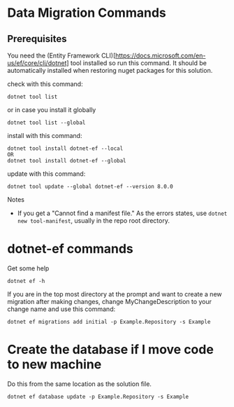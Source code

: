 ﻿# Data Migration Commands

## Prerequisites
You need the (Entity Framework CLI)[https://docs.microsoft.com/en-us/ef/core/cli/dotnet] tool installed so run this command. 
It should be automatically installed when restoring nuget packages for this solution.

check with this command:
```
dotnet tool list
```
or in case you install it globally
```
dotnet tool list --global
```

install with this command:
```
dotnet tool install dotnet-ef --local
OR
dotnet tool install dotnet-ef --global
```

update with this command:
```
dotnet tool update --global dotnet-ef --version 8.0.0
```

Notes
- If you get a "Cannot find a manifest file." As the errors states, use ```dotnet new tool-manifest```, usually in the repo root directory.

# dotnet-ef commands
Get some help
```
dotnet ef -h
```

If you are in the top most directory at the prompt and want to create a new migration
after making changes, change MyChangeDescription to your change name and use this command:
```
dotnet ef migrations add initial -p Example.Repository -s Example
```

# Create the database if I move code to new machine
Do this from the same location as the solution file.
```
dotnet ef database update -p Example.Repository -s Example
```
